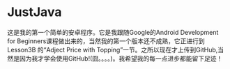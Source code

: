 # JustJava
这是我的第一个简单的安卓程序。它是我跟随Google的Android Development for Beginners课程做出来的，当然我的第一个版本还不成熟，它正进行到Lesson3B
的“Adject Price with Topping”一节。之所以现在才上传到GitHub,当然是因为我才学会使用GitHub!(囧。。。。)。我希望我的每一点进步都能留下足迹！
